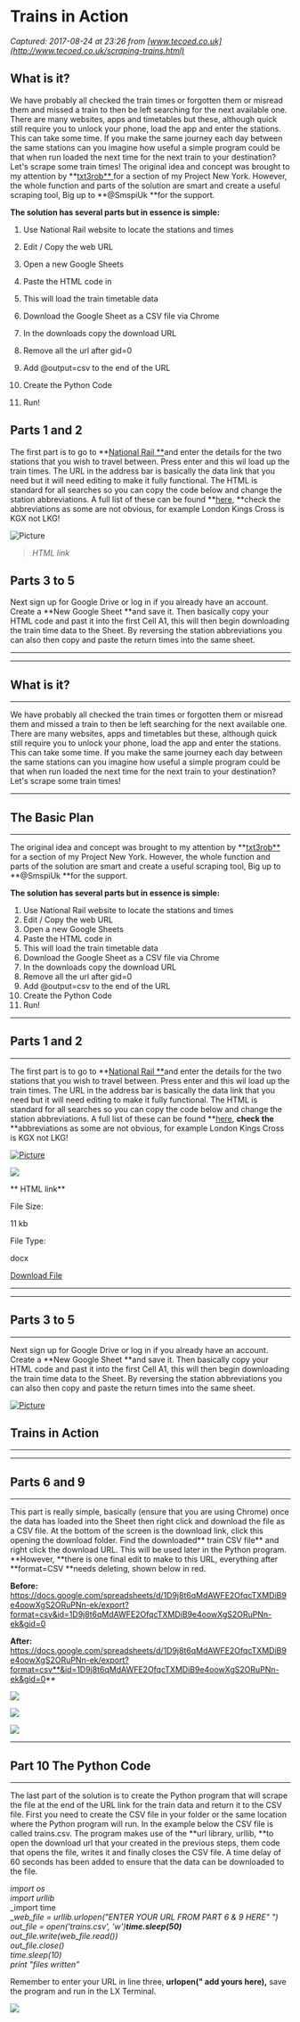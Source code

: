 # Trains in Action

_Captured: 2017-08-24 at 23:26 from [www.tecoed.co.uk](http://www.tecoed.co.uk/scraping-trains.html)_

## What is it?

We have probably all checked the train times or forgotten them or misread them and missed a train to then be left searching for the next available one. There are many websites, apps and timetables but these, although quick still require you to unlock your phone, load the app and enter the stations. This can take some time. If you make the same journey each day between the same stations can you imagine how useful a simple program could be that when run loaded the next time for the next train to your destination? Let's scrape some train times! The original idea and concept was brought to my attention by **[txt3rob** ](https://github.com/txt3rob/Pi-Train-Ticker)for a section of my Project New York. However, the whole function and parts of the solution are smart and create a useful scraping tool, Big up to **@SmspiUk **for the support.

**The solution has several parts but in essence is simple:**

  1. Use National Rail website to locate the stations and times  

  2. Edit / Copy the web URL  

  3. Open a new Google Sheets  

  4. Paste the HTML code in
  5. This will load the train timetable data  

  6. Download the Google Sheet as a CSV file via Chrome  

  7. In the downloads copy the download URL  

  8. Remove all the url after gid=0  

  9. Add @output=csv to the end of the URL  

  10. Create the Python Code  

  11. Run!

## Parts 1 and 2

The first part is to go to **[National Rail **](http://www.nationalrail.co.uk/)and enter the details for the two stations that you wish to travel between. Press enter and this wil load up the train times. The URL in the address bar is basically the data link that you need but it will need editing to make it fully functional. The HTML is standard for all searches so you can copy the code below and change the station abbreviations. A full list of these can be found **[here](http://www.nationalrail.co.uk/stations_destinations/48541.aspx), **check the abbreviations as some are not obvious, for example London Kings Cross is KGX not LKG!

![Picture](http://www.tecoed.co.uk/uploads/1/4/2/4/14249012/268662.png?421)

> _HTML link_

## Parts 3 to 5

Next sign up for Google Drive or log in if you already have an account. Create a **New Google Sheet **and save it. Then basically copy your HTML code and past it into the first Cell A1, this will then begin downloading the train time data to the Sheet. By reversing the station abbreviations you can also then copy and paste the return times into the same sheet.



__ __ __ __

* * *

## What is it?

* * *

We have probably all checked the train times or forgotten them or misread them and missed a train to then be left searching for the next available one.  There are many  websites, apps and timetables but these, although quick still require you to unlock your phone, load the app and enter the stations.  This can take some time. If you make the same journey each day between the same stations can you imagine how useful a simple program could be that when run loaded the next time for the next train to your destination? Let's scrape some train times! 

* * *

## The Basic Plan

* * *

The original idea and concept was brought to my attention by **[txt3rob** ](https://github.com/txt3rob/Pi-Train-Ticker)for a section of my Project New York.  However, the whole function and parts of the solution are smart and create a useful scraping tool, Big up to **@SmspiUk **for the support.  
  
**The solution has several parts but in essence is simple:**  

  1. Use National Rail website to locate the stations and times  
  2. Edit / Copy the web URL  
  3. Open a new Google Sheets  
  4. Paste the HTML code in
  5. This will load the train timetable data  
  6. Download the Google Sheet as a CSV file via Chrome  
  7. In the downloads copy the download URL  
  8. Remove all the url after gid=0  
  9. Add @output=csv to the end of the URL  
  10. Create the Python Code  
  11. Run!

* * *

## Parts 1 and 2

* * *

The first part is to go to **[National Rail **](http://www.nationalrail.co.uk/)and enter the details for the two stations that you wish to travel between.  Press enter and this wil load up the train times.   The URL in the address bar is basically the data link that you need but it will need editing to make it fully functional.  The HTML is standard for all searches so you can copy the code below and change the station abbreviations. A full list of these can be found **[here](http://www.nationalrail.co.uk/stations_destinations/48541.aspx), **check the** **abbreviations as some are not obvious, for example London Kings Cross is KGX not LKG!

[ ![Picture](/uploads/1/4/2/4/14249012/268662.png?421) ](/uploads/1/4/2/4/14249012/268662_orig.png)

![](//www.weebly.com/weebly/images/file_icons/rtf.png)

** HTML link**

File Size: 

11 kb

File Type: 

docx

[Download File](/uploads/1/4/2/4/14249012/the_link.docx)

* * *
* * *

## Parts 3 to 5

* * *

Next sign up for Google Drive or log in if you already have an account.  Create a **New Google Sheet **and save it.  Then basically copy your HTML code and past it into the first Cell A1, this will then begin downloading the train time data to the Sheet.  By reversing the station abbreviations you can also then copy and paste the return times into the same sheet.

[ ![Picture](/uploads/1/4/2/4/14249012/77425.png?421) ](/uploads/1/4/2/4/14249012/77425_orig.png)

## Trains in Action

* * *
* * *

## Parts 6 and 9

* * *

This part is really simple, basically (ensure that you are using Chrome) once the data has loaded into the Sheet then right click and download the file as a CSV file. At the bottom of the screen is the download link, click this opening the download folder.  Find the downloaded** train CSV file** and right click the download URL.  This will be used later in the Python program.  **However, **there is one final edit to make to this URL, everything after **format=CSV **needs deleting, shown below in red.  
  
**Before:**  
https://docs.google.com/spreadsheets/d/1D9j8t6qMdAWFE2OfqcTXMDiB9e4oowXgS2ORuPNn-ek/export?format=csv&id=1D9j8t6qMdAWFE2OfqcTXMDiB9e4oowXgS2ORuPNn-ek&gid=0  
  
**After:**  
https://docs.google.com/spreadsheets/d/1D9j8t6qMdAWFE2OfqcTXMDiB9e4oowXgS2ORuPNn-ek/export?format=csv**&id=1D9j8t6qMdAWFE2OfqcTXMDiB9e4oowXgS2ORuPNn-ek&gid=0**  

![](/uploads/1/4/2/4/14249012/8932833.png)

![](/uploads/1/4/2/4/14249012/53253.png)

![](/uploads/1/4/2/4/14249012/3563623.png)

* * *

## Part 10 The Python Code

* * *

The last part of the solution is to create the Python program that will scrape the file at the end of the URL link for the train data and return it to the CSV file.  First you need to create the CSV file in your folder or the same location where the Python program will run.  In the example below the CSV file is called trains.csv.  The program makes use of the **url library, urllib, **to open the download url that your created in the previous steps, them code that opens the file, writes it and finally closes the CSV file.  A time delay of 60 seconds has been added to ensure that the data can be downloaded to the file.     
  
_import os  
import urllib_  
_import time  
__web_file = urllib.urlopen("ENTER YOUR URL FROM PART 6 & 9 HERE" ")_  
_out_file = open('trains.csv', 'w')__time.sleep(50)__  
out_file.write(web_file.read())_  
_out_file.close()_  
_time.sleep(10)  
print "files written"_  
  
Remember to enter your URL in line three, **urlopen(" add yours here),** save the program and run in the LX Terminal.

![](//www.weebly.com/weebly/images/file_icons/py.png)

